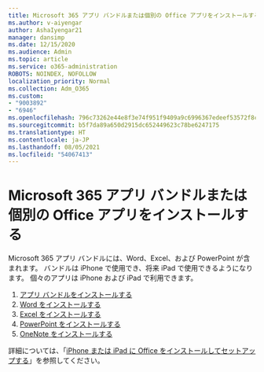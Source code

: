 ```yaml
---
title: Microsoft 365 アプリ バンドルまたは個別の Office アプリをインストールする
ms.author: v-aiyengar
author: AshaIyengar21
manager: dansimp
ms.date: 12/15/2020
ms.audience: Admin
ms.topic: article
ms.service: o365-administration
ROBOTS: NOINDEX, NOFOLLOW
localization_priority: Normal
ms.collection: Adm_O365
ms.custom:
- "9003892"
- "6946"
ms.openlocfilehash: 796c73262e44e8f3e74f951f9409a9c6996367edeef53572f8caf6bbb56adf47
ms.sourcegitcommit: b5f7da89a650d2915dc652449623c78be6247175
ms.translationtype: HT
ms.contentlocale: ja-JP
ms.lasthandoff: 08/05/2021
ms.locfileid: "54067413"
---
```

# <a name="install-the-microsoft-365-app-bundle-or-an-individual-office-app"></a>Microsoft 365 アプリ バンドルまたは個別の Office アプリをインストールする

Microsoft 365 アプリ バンドルには、Word、Excel、および PowerPoint が含まれます。 バンドルは iPhone で使用でき、将来 iPad で使用できるようになります。 個々のアプリは iPhone および iPad で利用できます。

1. [アプリ バンドルをインストールする](https://go.microsoft.com/fwlink/?linkid=2136762)
1. [Word をインストールする](https://go.microsoft.com/fwlink/?linkid=2136974)
1. [Excel をインストールする](https://go.microsoft.com/fwlink/?linkid=2136975)
1. [PowerPoint をインストールする](https://go.microsoft.com/fwlink/?linkid=2136882)
1. [OneNote をインストールする](https://go.microsoft.com/fwlink/?linkid=2136883)

詳細については、「[iPhone または iPad に Office をインストールしてセットアップする](https://go.microsoft.com/fwlink/?linkid=2135560)」を参照してください。

